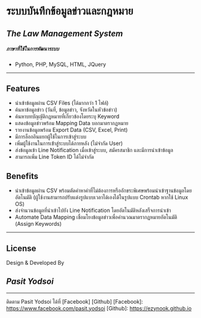 # ระบบบันทึกข้อมูลข่าวและกฎหมาย
## _The Law Management System_
##### ภาษาที่ใช้ในการพัฒนาระบบ
- Python, PHP, MySQL, HTML, JQuery
---
## Features
* นำเข้าข้อมูลผ่าน CSV Files (ได้มากกว่า 1 ไฟล์)
* ค้นหาข้อมูลข่าว (วันที่, ข้อมูลข่าว, จังหวัดในหัวข้อข่าว)
* ค้นหาบทบัญญัติกฎหมายที่เกี่ยวข้องโดยระบุ Keyword
* แสดงข้อมูลข่าวพร้อม Mapping Data บอกมาตรากฏหมาย
* รายงานข้อมูลพร้อม Export Data (CSV, Excel, Print)
* มีการล็อกอินแยกผู้ใช้ในการเข้าสู่ระบบ
* เพิ่มผู้ใช้งานในการเข้่าสู่ระบบได้ภายหลัง (ไม่จำกัด User)
* ส่งข้อมูลเข้า Line Notification เมื่อเข้าสู่ระบบ, สมัครสมาชิก และมีการนำเข้าข้อมูล
* สามารถเพิ่ม Line Token ID ได้ไม่จำกัด
## Benefits 
* นำเข้าข้อมูลผ่าน CSV พร้อมตัดคำหาคำที่ไม่ต้องการหรืออักขระพิเศษพร้อมนำเข้าฐานข้อมูลโดยอัตโนมัติ (ผู้ใช้งานสามารถปรับแต่งรูปแบบเวลาได้เองได้ในรูปแบบ Crontab หากใช้ Linux OS) 
* ส่งจำนวนข้อมูลที่นำเข้าไปยัง Line Notification โดยอัตโนมัติหลังเสร็จการนำเข้า
* Automate Data Mapping เชื่อมโยงข้อมูลข่าวเพื่อคำนวณมาตรากฏหมายอัตโนมัติ (Assign Keywords)
---
## License

Design & Developed By
## ***Pasit Yodsoi***
---
ติดตาม Pasit Yodsoi ได้ที่ [Facebook] [Github]
[Facebook]: https://www.facebook.com/pasit.yodsoi
[Github]: https://ezynook.github.io
